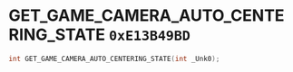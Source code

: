 # GET_GAME_CAMERA_AUTO_CENTERING_STATE `0xE13B49BD`

```cpp
int GET_GAME_CAMERA_AUTO_CENTERING_STATE(int _Unk0);
```